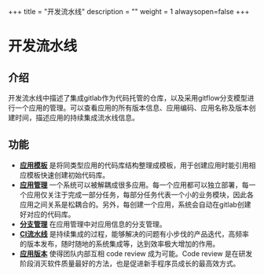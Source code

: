 ﻿+++
title = "开发流水线"
description = ""
weight = 1
alwaysopen=false
+++

# 开发流水线

<h2 id="1">介绍</h2>

开发流水线中描述了集成gitlab作为代码托管的仓库，以及采用gitflow分支模型进行一个应用的管理。可以查看应用的所有版本信息、应用编码、应用名称及版本创建时间，描述应用的持续集成流水线信息。

<h2 id="2">功能</h2>

- [**应用模板**](../assembly-line/application-template) 是将同类型应用的代码库结构整理成模板，用于创建应用时能引用相应模板快速创建初始代码库。
- [**应用管理**](../assembly-line/application-management) 一个系统可以被解耦成很多应用。每一个应用都可以独立部署，每一个应用仅关注于完成一部分任务，每部分任务代表一个小的业务模块，因此各应用之间关系是松耦合的。另外，每创建一个应用，系统会自动在gitlab创建好对应的代码库。
- [**分支管理**](../assembly-line/branch-management) 在应用管理中对应用信息的分支管理。
- [**CI流水线**](../assembly-line/assembly-line) 是持续集成的过程，能够解决的问题有小步伐的产品迭代，高频率的版本发布，随时随地的系统集成等，达到效率极大增加的作用。
- [**应用版本**](../assembly-line/service-version) 使得团队内部互相 code review 成为可能。Code review 是在研发阶段消灭软件质量最好的方法，也是促进新手程序员成长的最高效方式。